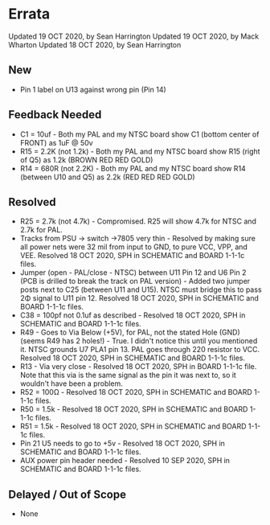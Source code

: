 # Errata
Updated 19 OCT 2020, by Sean Harrington
Updated 19 OCT 2020, by Mack Wharton
Updated 18 OCT 2020, by Sean Harrington

## New
* Pin 1 label on U13 against wrong pin (Pin 14)
## Feedback Needed
* C1 = 10uf - Both my PAL and my NTSC board show C1 (bottom center of FRONT) as 1uF @ 50v
* R15 = 2.2K (not 1.2k) - Both my PAL and my NTSC board show R15 (right of Q5) as 1.2k (BROWN RED RED GOLD)
* R14 = 680R (not 2.2K) - Both my PAL and my NTSC board show R14 (between U10 and Q5) as 2.2k (RED RED RED GOLD)

## Resolved
* R25 = 2.7k (not 4.7k) - Compromised. R25 will show 4.7k for NTSC and 2.7k for PAL.
* Tracks from PSU -> switch ->7805 very thin - Resolved by making sure all power nets were 32 mil from input to GND, to pure VCC, VPP, and VEE. Resolved 18 OCT 2020, SPH in SCHEMATIC and BOARD 1-1-1c files.
* Jumper (open - PAL/close - NTSC) between U11 Pin 12 and U6 Pin 2 (PCB is drilled to break the track on PAL version) - Added two jumper posts next to C25 (between U11 and U15). NTSC must bridge this to pass 2Φ signal to U11 pin 12. Resolved 18 OCT 2020, SPH in SCHEMATIC and BOARD 1-1-1c files.
* C38 = 100pf not 0.1uf as described - Resolved 18 OCT 2020, SPH in SCHEMATIC and BOARD 1-1-1c files.
* R49 - Goes to Via Below (+5V), for PAL, not the stated Hole (GND) (seems R49 has 2 holes!) - True. I didn't notice this until you mentioned it. NTSC grounds U7 PLA1 pin 13. PAL goes through 220 resistor to VCC. Resolved 18 OCT 2020, SPH in SCHEMATIC and BOARD 1-1-1c files.
* R13 - Via very close - Resolved 18 OCT 2020, SPH in BOARD 1-1-1c file. Note that this via is the same signal as the pin it was next to, so it wouldn't have been a problem.
* R52 = 100Ω - Resolved 18 OCT 2020, SPH in SCHEMATIC and BOARD 1-1-1c files.
* R50 = 1.5k - Resolved 18 OCT 2020, SPH in SCHEMATIC and BOARD 1-1-1c files.
* R51 = 1.5k - Resolved 18 OCT 2020, SPH in SCHEMATIC and BOARD 1-1-1c files.
* Pin 21 U5 needs to go to +5v - Resolved 18 OCT 2020, SPH in SCHEMATIC and BOARD 1-1-1c files.
* AUX power pin header needed - Resolved 10 SEP 2020, SPH in SCHEMATIC and BOARD 1-1-1c files.

## Delayed / Out of Scope
* None
